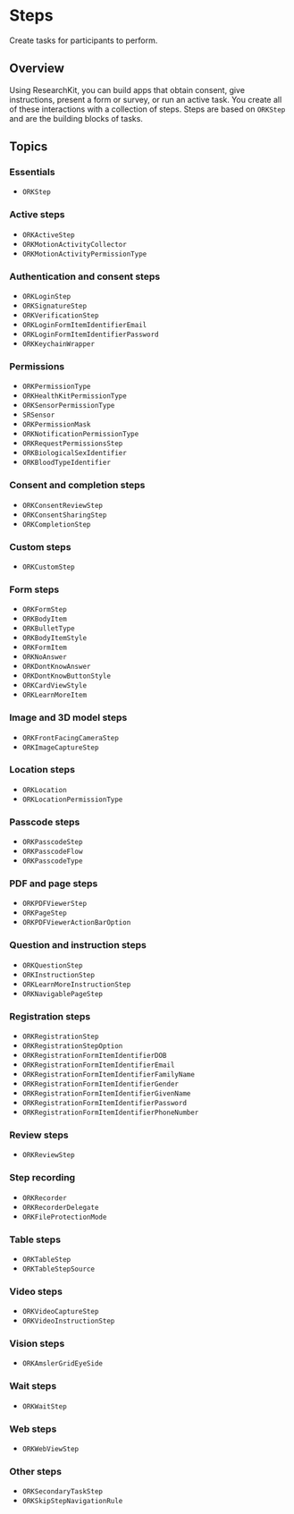 #  Steps

Create tasks for participants to perform.

## Overview

Using ResearchKit, you can build apps that obtain consent, give instructions, present a form or survey, or run an active task. You create all of these interactions with a collection of steps. Steps are based on ``ORKStep`` and are the building blocks of tasks.

## Topics

### Essentials

- ``ORKStep``

### Active steps

- ``ORKActiveStep``
- ``ORKMotionActivityCollector``
- ``ORKMotionActivityPermissionType``

### Authentication and consent steps

- ``ORKLoginStep``
- ``ORKSignatureStep``
- ``ORKVerificationStep``
- ``ORKLoginFormItemIdentifierEmail``
- ``ORKLoginFormItemIdentifierPassword``
- ``ORKKeychainWrapper``

### Permissions

- ``ORKPermissionType``
- ``ORKHealthKitPermissionType``
- ``ORKSensorPermissionType``
- ``SRSensor``
- ``ORKPermissionMask``
- ``ORKNotificationPermissionType``
- ``ORKRequestPermissionsStep``
- ``ORKBiologicalSexIdentifier``
- ``ORKBloodTypeIdentifier``

### Consent and completion steps

- ``ORKConsentReviewStep``
- ``ORKConsentSharingStep``
- ``ORKCompletionStep``

### Custom steps

- ``ORKCustomStep``

### Form steps

- ``ORKFormStep``
- ``ORKBodyItem``
- ``ORKBulletType``
- ``ORKBodyItemStyle``
- ``ORKFormItem``
- ``ORKNoAnswer``
- ``ORKDontKnowAnswer``
- ``ORKDontKnowButtonStyle``
- ``ORKCardViewStyle``
- ``ORKLearnMoreItem``

### Image and 3D model steps

- ``ORKFrontFacingCameraStep``
- ``ORKImageCaptureStep``

### Location steps

- ``ORKLocation``
- ``ORKLocationPermissionType``

### Passcode steps

- ``ORKPasscodeStep``
- ``ORKPasscodeFlow``
- ``ORKPasscodeType``

### PDF and page steps

- ``ORKPDFViewerStep``
- ``ORKPageStep``
- ``ORKPDFViewerActionBarOption``

### Question and instruction steps

- ``ORKQuestionStep``
- ``ORKInstructionStep``
- ``ORKLearnMoreInstructionStep``
- ``ORKNavigablePageStep``

### Registration steps

- ``ORKRegistrationStep``
- ``ORKRegistrationStepOption``
- ``ORKRegistrationFormItemIdentifierDOB``
- ``ORKRegistrationFormItemIdentifierEmail``
- ``ORKRegistrationFormItemIdentifierFamilyName``
- ``ORKRegistrationFormItemIdentifierGender``
- ``ORKRegistrationFormItemIdentifierGivenName``
- ``ORKRegistrationFormItemIdentifierPassword``
- ``ORKRegistrationFormItemIdentifierPhoneNumber``

### Review steps

- ``ORKReviewStep``

### Step recording

- ``ORKRecorder``
- ``ORKRecorderDelegate``
- ``ORKFileProtectionMode``

### Table steps

- ``ORKTableStep``
- ``ORKTableStepSource``

### Video steps

- ``ORKVideoCaptureStep``
- ``ORKVideoInstructionStep``

### Vision steps

- ``ORKAmslerGridEyeSide``

### Wait steps

- ``ORKWaitStep``

### Web steps

- ``ORKWebViewStep``

### Other steps

- ``ORKSecondaryTaskStep``
- ``ORKSkipStepNavigationRule``

